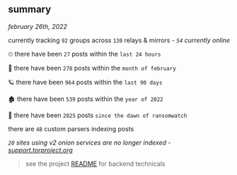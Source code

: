 
## summary
_february 26th, 2022_

currently tracking `92` groups across `130` relays & mirrors - _`54` currently online_

⏲ there have been `27` posts within the `last 24 hours`

🦈 there have been `278` posts within the `month of february`

🪐 there have been `964` posts within the `last 90 days`

🏚 there have been `539` posts within the `year of 2022`

🦕 there have been `2825` posts `since the dawn of ransomwatch`

there are `48` custom parsers indexing posts

_`20` sites using v2 onion services are no longer indexed - [support.torproject.org](https://support.torproject.org/onionservices/v2-deprecation/)_

> see the project [README](https://github.com/thetanz/ransomwatch#ransomwatch--) for backend technicals
